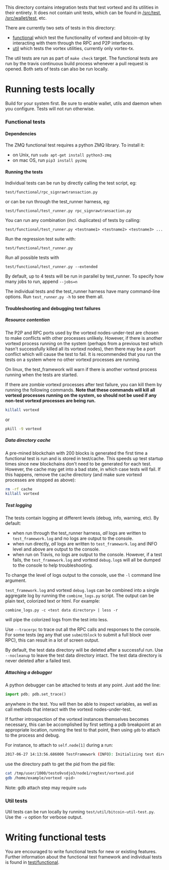 This directory contains integration tests that test vortexd and its
utilities in their entirety. It does not contain unit tests, which
can be found in [/src/test](/src/test), [/src/wallet/test](/src/wallet/test),
etc.

There are currently two sets of tests in this directory:

- [functional](/test/functional) which test the functionality of 
vortexd and bitcoin-qt by interacting with them through the RPC and P2P
interfaces.
- [util](/test/util) which tests the vortex utilities, currently only
vortex-tx.

The util tests are run as part of `make check` target. The functional
tests are run by the travis continuous build process whenever a pull
request is opened. Both sets of tests can also be run locally.

# Running tests locally

Build for your system first. Be sure to enable wallet, utils and daemon when you configure. Tests will not run otherwise.

### Functional tests

#### Dependencies

The ZMQ functional test requires a python ZMQ library. To install it:

- on Unix, run `sudo apt-get install python3-zmq`
- on mac OS, run `pip3 install pyzmq`

#### Running the tests

Individual tests can be run by directly calling the test script, eg:

```
test/functional/rpc_signrawtransaction.py
```

or can be run through the test_runner harness, eg:

```
test/functional/test_runner.py rpc_signrawtransaction.py
```

You can run any combination (incl. duplicates) of tests by calling:

```
test/functional/test_runner.py <testname1> <testname2> <testname3> ...
```

Run the regression test suite with:

```
test/functional/test_runner.py
```

Run all possible tests with

```
test/functional/test_runner.py --extended
```

By default, up to 4 tests will be run in parallel by test_runner. To specify
how many jobs to run, append `--jobs=n`

The individual tests and the test_runner harness have many command-line
options. Run `test_runner.py -h` to see them all.

#### Troubleshooting and debugging test failures

##### Resource contention

The P2P and RPC ports used by the vortexd nodes-under-test are chosen to make
conflicts with other processes unlikely. However, if there is another vortexd
process running on the system (perhaps from a previous test which hasn't successfully
killed all its vortexd nodes), then there may be a port conflict which will
cause the test to fail. It is recommended that you run the tests on a system
where no other vortexd processes are running.

On linux, the test_framework will warn if there is another
vortexd process running when the tests are started.

If there are zombie vortexd processes after test failure, you can kill them
by running the following commands. **Note that these commands will kill all
vortexd processes running on the system, so should not be used if any non-test
vortexd processes are being run.**

```bash
killall vortexd
```

or

```bash
pkill -9 vortexd
```


##### Data directory cache

A pre-mined blockchain with 200 blocks is generated the first time a
functional test is run and is stored in test/cache. This speeds up
test startup times since new blockchains don't need to be generated for
each test. However, the cache may get into a bad state, in which case
tests will fail. If this happens, remove the cache directory (and make
sure vortexd processes are stopped as above):

```bash
rm -rf cache
killall vortexd
```

##### Test logging

The tests contain logging at different levels (debug, info, warning, etc). By
default:

- when run through the test_runner harness, *all* logs are written to
  `test_framework.log` and no logs are output to the console.
- when run directly, *all* logs are written to `test_framework.log` and INFO
  level and above are output to the console.
- when run on Travis, no logs are output to the console. However, if a test
  fails, the `test_framework.log` and vortexd `debug.log`s will all be dumped
  to the console to help troubleshooting.

To change the level of logs output to the console, use the `-l` command line
argument.

`test_framework.log` and vortexd `debug.log`s can be combined into a single
aggregate log by running the `combine_logs.py` script. The output can be plain
text, colorized text or html. For example:

```
combine_logs.py -c <test data directory> | less -r
```

will pipe the colorized logs from the test into less.

Use `--tracerpc` to trace out all the RPC calls and responses to the console. For
some tests (eg any that use `submitblock` to submit a full block over RPC),
this can result in a lot of screen output.

By default, the test data directory will be deleted after a successful run.
Use `--nocleanup` to leave the test data directory intact. The test data
directory is never deleted after a failed test.

##### Attaching a debugger

A python debugger can be attached to tests at any point. Just add the line:

```py
import pdb; pdb.set_trace()
```

anywhere in the test. You will then be able to inspect variables, as well as
call methods that interact with the vortexd nodes-under-test.

If further introspection of the vortexd instances themselves becomes
necessary, this can be accomplished by first setting a pdb breakpoint
at an appropriate location, running the test to that point, then using
`gdb` to attach to the process and debug.

For instance, to attach to `self.node[1]` during a run:

```bash
2017-06-27 14:13:56.686000 TestFramework (INFO): Initializing test directory /tmp/user/1000/testo9vsdjo3
```

use the directory path to get the pid from the pid file:

```bash
cat /tmp/user/1000/testo9vsdjo3/node1/regtest/vortexd.pid
gdb /home/example/vortexd <pid>
```

Note: gdb attach step may require `sudo`

### Util tests

Util tests can be run locally by running `test/util/bitcoin-util-test.py`. 
Use the `-v` option for verbose output.

# Writing functional tests

You are encouraged to write functional tests for new or existing features.
Further information about the functional test framework and individual 
tests is found in [test/functional](/test/functional).
